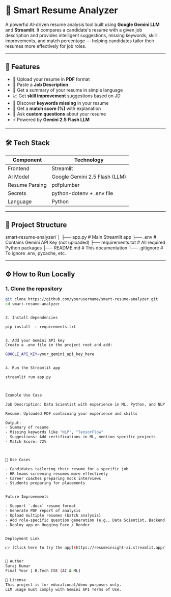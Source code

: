 # 📄 Smart Resume Analyzer

A powerful AI-driven resume analysis tool built using **Google Gemini LLM** and **Streamlit**. It compares a candidate's resume with a given job description and provides intelligent suggestions, missing keywords, skill improvements, and match percentage — helping candidates tailor their resumes more effectively for job roles.

---

## 🚀 Features

- 📂 Upload your resume in **PDF** format
- 📝 Paste a **Job Description**
- 📃 Get a summary of your resume in simple language
- 📈 Get **skill improvement** suggestions based on JD
- 🔑 Discover **keywords missing** in your resume
- 🎯 Get a **match score (%)** with explanation
- 💬 Ask **custom questions** about your resume
- ⚡ Powered by **Gemini 2.5 Flash LLM**

---

## 🛠️ Tech Stack

| Component      | Technology                     |
|----------------|--------------------------------|
| Frontend       | Streamlit                      |
| AI Model       | Google Gemini 2.5 Flash (LLM)  |
| Resume Parsing | pdfplumber                     |
| Secrets        | python-dotenv + .env file      |
| Language       | Python                         |

---

## 📁 Project Structure

smart-resume-analyzer/
│
├── app.py # Main Streamlit app
├── .env # Contains Gemini API Key (not uploaded)
├── requirements.txt # All required Python packages
├── README.md # This documentation
└── .gitignore # To ignore .env, pycache, etc.




---

## ⚙️ How to Run Locally

### 1. Clone the repository
```bash
git clone https://github.com/yourusername/smart-resume-analyzer.git
cd smart-resume-analyzer


2. Install dependencies

pip install -r requirements.txt


3. Add your Gemini API key
Create a .env file in the project root and add:

GOOGLE_API_KEY=your_gemini_api_key_here


4. Run the Streamlit app

streamlit run app.py



Example Use Case

Job Description: Data Scientist with experience in ML, Python, and NLP

Resume: Uploaded PDF containing your experience and skills

Output:
- Summary of resume
- Missing keywords like "NLP", "TensorFlow"
- Suggestions: Add certifications in ML, mention specific projects
- Match Score: 72%



📌 Use Cases 

- Candidates tailoring their resume for a specific job
- HR teams screening resumes more effectively
- Career coaches preparing mock interviews
- Students preparing for placements


Future Improvements

- Support `.docx` resume format
- Generate PDF report of analysis
- Upload multiple resumes (batch analysis)
- Add role-specific question generation (e.g., Data Scientist, Backend Dev)
- Deploy app on Hugging Face / Render


Deployment Link 

👉 [Click here to try the app](https://resumeinsight-ai.streamlit.app/)


📄 Author
Suraj Kumar
Final Year | B.Tech CSE (AI & ML)

🔐 License
This project is for educational/demo purposes only.
LLM usage must comply with Gemini API Terms of Use.
